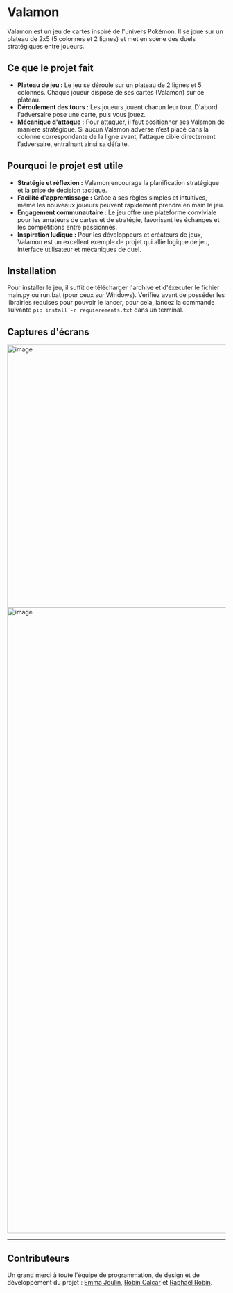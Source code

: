 # Valamon

Valamon est un jeu de cartes inspiré de l'univers Pokémon. Il se joue sur un plateau de 2x5 (5 colonnes et 2 lignes) et met en scène des duels stratégiques entre joueurs.

## Ce que le projet fait

- **Plateau de jeu :** Le jeu se déroule sur un plateau de 2 lignes et 5 colonnes. Chaque joueur dispose de ses cartes (Valamon) sur ce plateau.
- **Déroulement des tours :** Les joueurs jouent chacun leur tour. D'abord l'adversaire pose une carte, puis vous jouez.
- **Mécanique d'attaque :** Pour attaquer, il faut positionner ses Valamon de manière stratégique. Si aucun Valamon adverse n’est placé dans la colonne correspondante de la ligne avant, l’attaque cible directement l’adversaire, entraînant ainsi sa défaite.

## Pourquoi le projet est utile

- **Stratégie et réflexion :** Valamon encourage la planification stratégique et la prise de décision tactique.
- **Facilité d'apprentissage :** Grâce à ses règles simples et intuitives, même les nouveaux joueurs peuvent rapidement prendre en main le jeu.
- **Engagement communautaire :** Le jeu offre une plateforme conviviale pour les amateurs de cartes et de stratégie, favorisant les échanges et les compétitions entre passionnés.
- **Inspiration ludique :** Pour les développeurs et créateurs de jeux, Valamon est un excellent exemple de projet qui allie logique de jeu, interface utilisateur et mécaniques de duel.

## Installation
Pour installer le jeu, il suffit de télécharger l'archive et d'éxecuter le fichier main.py ou run.bat (pour ceux sur Windows). Verifiez avant de posséder les librairies requises pour pouvoir le lancer, pour cela, lancez la commande suivante `pip install -r requierements.txt` dans un terminal.

## Captures d'écrans
<img width="1073" height="604" alt="image" src="https://github.com/user-attachments/assets/a6f5185e-730a-49ec-9f92-92b70e7d8d57" />
<img width="2559" height="1439" alt="image" src="https://github.com/user-attachments/assets/a925ad71-9a03-49c2-b15a-784185b84d54" />

---

## Contributeurs
Un grand merci à toute l'équipe de programmation, de design et de développement du projet : <a href = "https://github.com/blue963dragon">Emma Joulin</a>, <a href = "https://github.com/Rob1Clam">Robin Calcar</a> et <a href="https://github.com/Hapsool">Raphaël Robin</a>.
